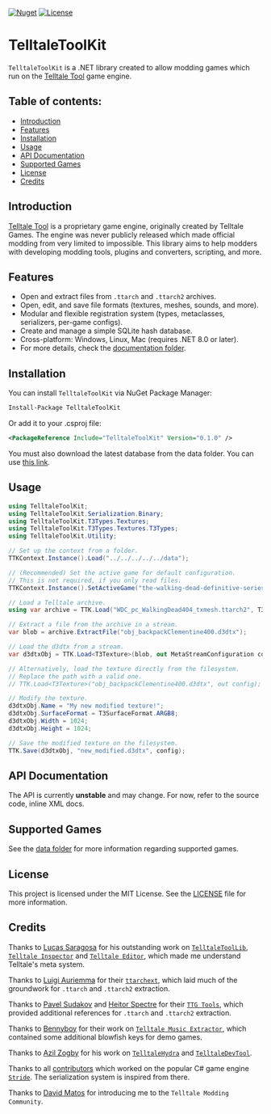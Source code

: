 [![Nuget](https://img.shields.io/nuget/v/TelltaleToolKit)](https://www.nuget.org/packages/TelltaleToolKit/)
[![License](https://img.shields.io/github/license/iMrShadow/TelltaleToolKit)](LICENSE)

<!-- omit in toc -->
# TelltaleToolKit

`TelltaleToolKit` is a .NET library created to allow modding games which run on the [Telltale Tool](https://www.pcgamingwiki.com/wiki/Engine:Telltale_Tool) game engine.

<!-- omit in toc -->
## Table of contents: 
- [Introduction](#introduction)
- [Features](#features)
- [Installation](#installation)
- [Usage](#usage)
- [API Documentation](#api-documentation)
- [Supported Games](#supported-games)
- [License](#license)
- [Credits](#credits)

## Introduction

[Telltale Tool](https://www.pcgamingwiki.com/wiki/Engine:Telltale_Tool) is a proprietary game engine, originally created by Telltale Games. The engine was never publicly released which made official modding from very limited to impossible. This library aims to help modders with developing modding tools, plugins and converters, scripting, and more.

## Features

- Open and extract files from `.ttarch` and `.ttarch2` archives.
- Open, edit, and save file formats (textures, meshes, sounds, and more).
- Modular and flexible registration system (types, metaclasses, serializers, per-game configs).
- Create and manage a simple SQLite hash database.
- Cross-platform: Windows, Linux, Mac (requires .NET 8.0 or later).
- For more details, check the [documentation folder](docs/README.md).

## Installation

You can install `TelltaleToolKit` via NuGet Package Manager:

```sh
Install-Package TelltaleToolKit
```
Or add it to your .csproj file:
```xml
<PackageReference Include="TelltaleToolKit" Version="0.1.0" />
```

You must also download the latest database from the data folder. You can use [this link](https://downgit.github.io/#/home?url=https://github.com/iMrShadow/TelltaleToolKit/tree/main/data).

## Usage

```csharp
using TelltaleToolKit;
using TelltaleToolKit.Serialization.Binary;
using TelltaleToolKit.T3Types.Textures;
using TelltaleToolKit.T3Types.Textures.T3Types;
using TelltaleToolKit.Utility;

// Set up the context from a folder.
TTKContext.Instance().Load("../../../../../data");

// (Recommended) Set the active game for default configuration.
// This is not required, if you only read files.
TTKContext.Instance().SetActiveGame("the-walking-dead-definitive-series-2019");

// Load a Telltale archive. 
using var archive = TTK.Load("WDC_pc_WalkingDead404_txmesh.ttarch2", T3BlowfishKey.Twdc);

// Extract a file from the archive in a stream.
var blob = archive.ExtractFile("obj_backpackClementine400.d3dtx");

// Load the d3dtx from a stream.
var d3dtxObj = TTK.Load<T3Texture>(blob, out MetaStreamConfiguration config);

// Alternatively, load the texture directly from the filesystem.
// Replace the path with a valid one.
// TTK.Load<T3Texture>("obj_backpackClementine400.d3dtx", out config);

// Modify the texture.
d3dtxObj.Name = "My new modified texture!";
d3dtxObj.SurfaceFormat = T3SurfaceFormat.ARGB8;
d3dtxObj.Width = 1024;
d3dtxObj.Height = 1024;

// Save the modified texture on the filesystem.
TTK.Save(d3dtxObj, "new_modified.d3dtx", config);
```

## API Documentation

The API is currently **unstable** and may change. For now, refer to the source code, inline XML docs.

## Supported Games

See the [data folder](data/README.md) for more information regarding supported games. 

## License

This project is licensed under the MIT License. See the [LICENSE](https://github.com/iMrShadow/TelltaleToolKit/blob/main/LICENSE) file for more information.

## Credits

Thanks to [Lucas Saragosa](https://github.com/LucasSaragosa) for his outstanding work on [`TelltaleToolLib`](https://github.com/LucasSaragosa/TelltaleToolLib/tree/main), [`Telltale Inspector`](https://github.com/LucasSaragosa/TelltaleInspector) and [`Telltale Editor`](https://github.com/Telltale-Modding-Group/Telltale-Editor), which made me understand Telltale's meta system.

Thanks to [Luigi Auriemma](https://aluigi.altervista.org/index.htm) for their [`ttarchext`](https://aluigi.altervista.org/papers.htm#others-file), which laid much of the groundwork for `.ttarch` and `.ttarch2` extraction.

Thanks to [Pavel Sudakov](https://github.com/zenderovpaulo95) and [Heitor Spectre](https://github.com/HeitorSpectre) for their [`TTG Tools`](https://github.com/zenderovpaulo95/TTG-Tools), which provided additional references for `.ttarch` and `.ttarch2` extraction.

Thanks to [Bennyboy](https://github.com/bgbennyboy) for their work on [`Telltale Music Extractor`](https://github.com/bgbennyboy/Telltale-Music-Extractor), which contained some additional blowfish keys for demo games.

Thanks to [Azil Zogby](https://github.com/asilz) for his work on [`TelltaleHydra`](https://github.com/asilz/TelltaleHydra) and [`TelltaleDevTool`](https://github.com/asilz/TelltaleDevTool).

Thanks to all [contributors](https://github.com/stride3d/stride/graphs/contributors) which worked on the popular C# game engine [`Stride`](https://github.com/stride3d/stride). The serialization system is inspired from there.

Thanks to [David Matos](https://github.com/frostbone25) for introducing me to the `Telltale Modding Community`.
